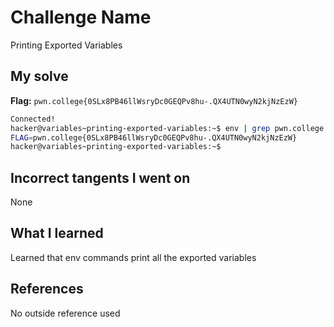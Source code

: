 # Challenge Name
Printing Exported Variables

## My solve
**Flag:** `pwn.college{0SLx8PB46llWsryDc0GEQPv8hu-.QX4UTN0wyN2kjNzEzW}`

```bash
Connected!
hacker@variables~printing-exported-variables:~$ env | grep pwn.college
FLAG=pwn.college{0SLx8PB46llWsryDc0GEQPv8hu-.QX4UTN0wyN2kjNzEzW}
hacker@variables~printing-exported-variables:~$
```
## Incorrect tangents I went on
None

## What I learned
Learned that env commands print all the exported variables

## References 
No outside reference used
